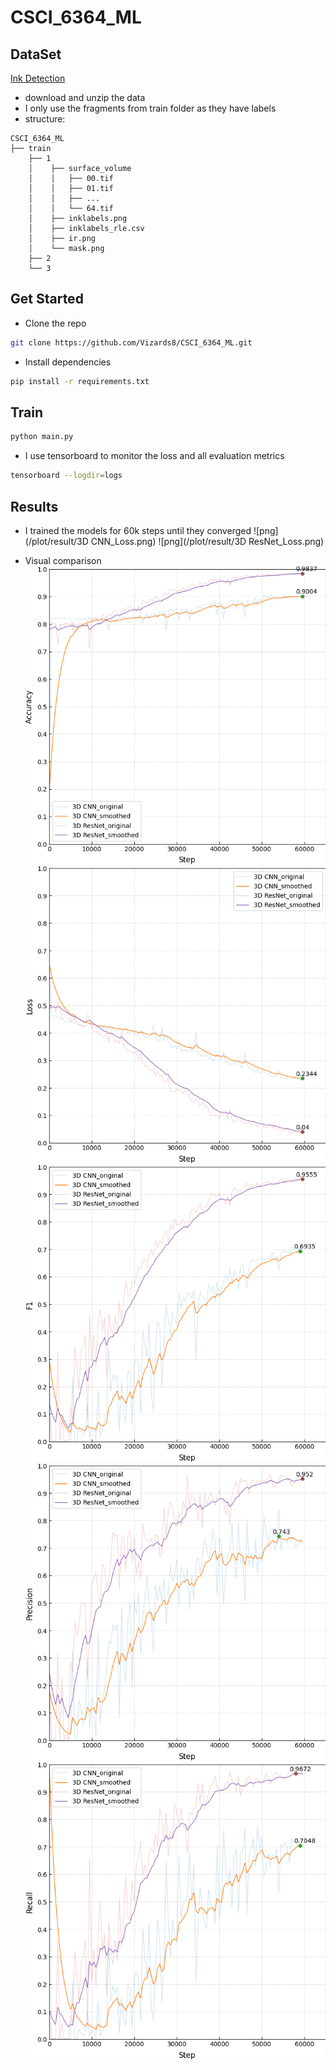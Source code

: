 # CSCI_6364_ML

## DataSet
[Ink Detection](https://www.kaggle.com/competitions/vesuvius-challenge-ink-detection/data)
* download and unzip the data
* I only use the fragments from train folder as they have labels
* structure:
```
CSCI_6364_ML
├── train
    ├── 1
    │    ├── surface_volume
    │    │   ├── 00.tif
    │    │   ├── 01.tif
    │    │   ├── ...
    │    │   └── 64.tif
    │    ├── inklabels.png
    │    ├── inklabels_rle.csv
    │    ├── ir.png
    │    └── mask.png
    ├── 2
    └── 3
```

## Get Started
* Clone the repo
```bash
git clone https://github.com/Vizards8/CSCI_6364_ML.git
```

* Install dependencies
```bash
pip install -r requirements.txt
```

## Train
```bash
python main.py
```
* I use tensorboard to monitor the loss and all evaluation metrics
```bash
tensorboard --logdir=logs
```

## Results
* I trained the models for 60k steps until they converged
![png](/plot/result/3D CNN_Loss.png)
![png](/plot/result/3D ResNet_Loss.png)

* Visual comparison
![png](/plot/result/Accuracy.png)
![png](/plot/result/Loss.png)
![png](plot/result/F1.png)
![png](plot/result/Precision.png)
![png](plot/result/Recall.png)